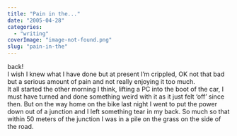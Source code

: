 ```yaml
---
title: "Pain in the..."
date: "2005-04-28"
categories: 
  - "writing"
coverImage: "image-not-found.png"
slug: "pain-in-the"
---
```


back!  
I wish I knew what I have done but at present I’m crippled, OK not that bad but a serious amount of pain and not really enjoying it too much.  
It all started the other morning I think, lifting a PC into the boot of the car, I must have turned and done something weird with it as it just felt ‘off’ since then. But on the way home on the bike last night I went to put the power down out of a junction and I left something tear in my back. So much so that within 50 meters of the junction I was in a pile on the grass on the side of the road.
